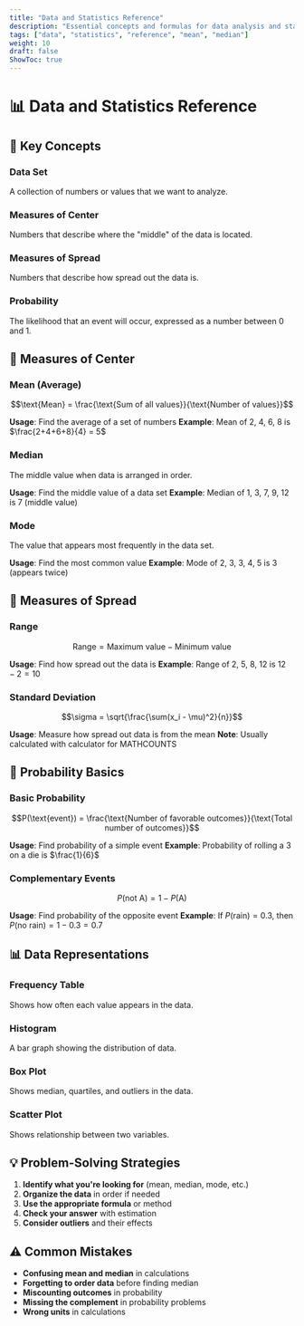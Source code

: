```yaml
---
title: "Data and Statistics Reference"
description: "Essential concepts and formulas for data analysis and statistics"
tags: ["data", "statistics", "reference", "mean", "median"]
weight: 10
draft: false
ShowToc: true
---
```


# 📊 Data and Statistics Reference

## 🎯 Key Concepts

### **Data Set**
A collection of numbers or values that we want to analyze.

### **Measures of Center**
Numbers that describe where the "middle" of the data is located.

### **Measures of Spread**
Numbers that describe how spread out the data is.

### **Probability**
The likelihood that an event will occur, expressed as a number between 0 and 1.

## 📐 Measures of Center

### **Mean (Average)**
$$\text{Mean} = \frac{\text{Sum of all values}}{\text{Number of values}}$$

**Usage**: Find the average of a set of numbers
**Example**: Mean of 2, 4, 6, 8 is $\frac{2+4+6+8}{4} = 5$

### **Median**
The middle value when data is arranged in order.

**Usage**: Find the middle value of a data set
**Example**: Median of 1, 3, 7, 9, 12 is 7 (middle value)

### **Mode**
The value that appears most frequently in the data set.

**Usage**: Find the most common value
**Example**: Mode of 2, 3, 3, 4, 5 is 3 (appears twice)

## 📏 Measures of Spread

### **Range**
$$\text{Range} = \text{Maximum value} - \text{Minimum value}$$

**Usage**: Find how spread out the data is
**Example**: Range of 2, 5, 8, 12 is $12 - 2 = 10$

### **Standard Deviation**
$$\sigma = \sqrt{\frac{\sum(x_i - \mu)^2}{n}}$$

**Usage**: Measure how spread out data is from the mean
**Note**: Usually calculated with calculator for MATHCOUNTS

## 🎲 Probability Basics

### **Basic Probability**
$$P(\text{event}) = \frac{\text{Number of favorable outcomes}}{\text{Total number of outcomes}}$$

**Usage**: Find probability of a simple event
**Example**: Probability of rolling a 3 on a die is $\frac{1}{6}$

### **Complementary Events**
$$P(\text{not A}) = 1 - P(\text{A})$$

**Usage**: Find probability of the opposite event
**Example**: If $P(\text{rain}) = 0.3$, then $P(\text{no rain}) = 1 - 0.3 = 0.7$

## 📊 Data Representations

### **Frequency Table**
Shows how often each value appears in the data.

### **Histogram**
A bar graph showing the distribution of data.

### **Box Plot**
Shows median, quartiles, and outliers in the data.

### **Scatter Plot**
Shows relationship between two variables.

## 💡 Problem-Solving Strategies

1. **Identify what you're looking for** (mean, median, mode, etc.)
2. **Organize the data** in order if needed
3. **Use the appropriate formula** or method
4. **Check your answer** with estimation
5. **Consider outliers** and their effects

## ⚠️ Common Mistakes

- **Confusing mean and median** in calculations
- **Forgetting to order data** before finding median
- **Miscounting outcomes** in probability
- **Missing the complement** in probability problems
- **Wrong units** in calculations
